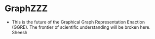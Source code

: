# GraphZZZ 
- This is the future of the Graphical Graph Representation Enaction (GGRE). The frontier of scientific understanding will be broken here. Sheesh
